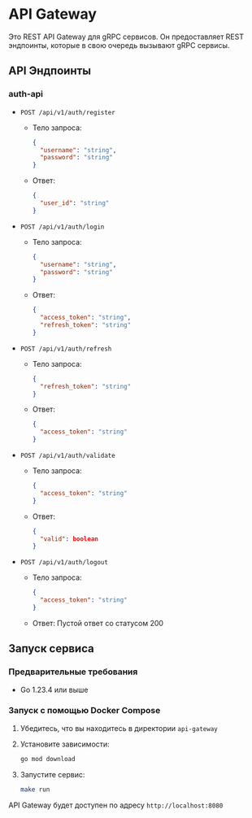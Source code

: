# API Gateway

Это REST API Gateway для gRPC сервисов. Он предоставляет REST эндпоинты, которые в свою очередь вызывают gRPC сервисы.

## API Эндпоинты

### auth-api

- `POST /api/v1/auth/register`
  - Тело запроса:
    ```json
    {
      "username": "string",
      "password": "string"
    }
    ```
  - Ответ:
    ```json
    {
      "user_id": "string"
    }
    ```

- `POST /api/v1/auth/login`
  - Тело запроса:
    ```json
    {
      "username": "string",
      "password": "string"
    }
    ```
  - Ответ:
    ```json
    {
      "access_token": "string",
      "refresh_token": "string"
    }
    ```

- `POST /api/v1/auth/refresh`
  - Тело запроса:
    ```json
    {
      "refresh_token": "string"
    }
    ```
  - Ответ:
    ```json
    {
      "access_token": "string"
    }
    ```

- `POST /api/v1/auth/validate`
  - Тело запроса:
    ```json
    {
      "access_token": "string"
    }
    ```
  - Ответ:
    ```json
    {
      "valid": boolean
    }
    ```

- `POST /api/v1/auth/logout`
  - Тело запроса:
    ```json
    {
      "access_token": "string"
    }
    ```
  - Ответ: Пустой ответ со статусом 200

## Запуск сервиса

### Предварительные требования

- Go 1.23.4 или выше

### Запуск с помощью Docker Compose

1. Убедитесь, что вы находитесь в директории `api-gateway`

2. Установите зависимости:
   ```bash
   go mod download
   ```
3. Запустите сервис:
   ```bash
   make run
   ```

API Gateway будет доступен по адресу `http://localhost:8080`
